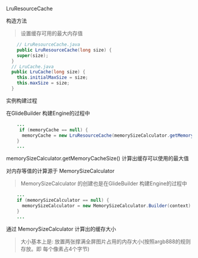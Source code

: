 LruResourceCache

构造方法
> 设置缓存可用的最大内存值

```java
    // LruResourceCache.java
    public LruResourceCache(long size) {
    super(size);
  }
  // LruCache.java
  public LruCache(long size) {
    this.initialMaxSize = size;
    this.maxSize = size;
  }
```


实例构建过程

在GlideBuilder 构建Engine的过程中
```java
    ...
     if (memoryCache == null) {
      memoryCache = new LruResourceCache(memorySizeCalculator.getMemoryCacheSize());
    }
    ...
```

memorySizeCalculator.getMemoryCacheSize() 计算出缓存可以使用的最大值

对内存等值的计算源于 MemorySizeCalculator
> MemorySizeCalculator 的创建也是在GlideBuilder 构建Engine的过程中

```java
    ...
    if (memorySizeCalculator == null) {
      memorySizeCalculator = new MemorySizeCalculator.Builder(context).build();
    }
    ...
```
通过 MemorySizeCalculator 计算出的缓存大小 
> 大小基本上是: 放置两张撑满全屏图片占用的内存大小(按照argb888的规则存放。即 每个像素占4个字节)




